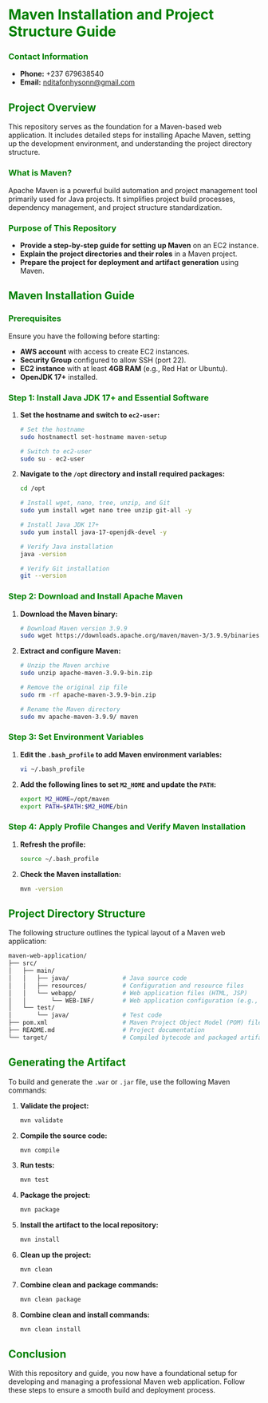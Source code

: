 # **<span style="color:green">Maven Installation and Project Structure Guide</span>**

### **<span style="color:green">Contact Information</span>**
- **Phone:** +237 679638540
- **Email:** [nditafonhysonn@gmail.com](mailto:nditafonhysonn@gmail.com)

## **<span style="color:green">Project Overview</span>**
This repository serves as the foundation for a Maven-based web application. It includes detailed steps for installing Apache Maven, setting up the development environment, and understanding the project directory structure.

### **<span style="color:green">What is Maven?</span>**
Apache Maven is a powerful build automation and project management tool primarily used for Java projects. It simplifies project build processes, dependency management, and project structure standardization.

### **<span style="color:green">Purpose of This Repository</span>**
- **Provide a step-by-step guide for setting up Maven** on an EC2 instance.
- **Explain the project directories and their roles** in a Maven project.
- **Prepare the project for deployment and artifact generation** using Maven.

## **<span style="color:green">Maven Installation Guide</span>**

### **<span style="color:green">Prerequisites</span>**
Ensure you have the following before starting:
- **AWS account** with access to create EC2 instances.
- **Security Group** configured to allow SSH (port 22).
- **EC2 instance** with at least **4GB RAM** (e.g., Red Hat or Ubuntu).
- **OpenJDK 17+** installed.

### **<span style="color:green">Step 1: Install Java JDK 17+ and Essential Software</span>**
1. **Set the hostname and switch to `ec2-user`:**
    ```bash
    # Set the hostname
    sudo hostnamectl set-hostname maven-setup

    # Switch to ec2-user
    sudo su - ec2-user
    ```

2. **Navigate to the `/opt` directory and install required packages:**
    ```bash
    cd /opt

    # Install wget, nano, tree, unzip, and Git
    sudo yum install wget nano tree unzip git-all -y

    # Install Java JDK 17+
    sudo yum install java-17-openjdk-devel -y

    # Verify Java installation
    java -version

    # Verify Git installation
    git --version
    ```

### **<span style="color:green">Step 2: Download and Install Apache Maven</span>**
1. **Download the Maven binary:**
    ```bash
    # Download Maven version 3.9.9
    sudo wget https://downloads.apache.org/maven/maven-3/3.9.9/binaries/apache-maven-3.9.9-bin.zip
    ```

2. **Extract and configure Maven:**
    ```bash
    # Unzip the Maven archive
    sudo unzip apache-maven-3.9.9-bin.zip

    # Remove the original zip file
    sudo rm -rf apache-maven-3.9.9-bin.zip

    # Rename the Maven directory
    sudo mv apache-maven-3.9.9/ maven
    ```

### **<span style="color:green">Step 3: Set Environment Variables</span>**
1. **Edit the `.bash_profile` to add Maven environment variables:**
    ```bash
    vi ~/.bash_profile
    ```

2. **Add the following lines to set `M2_HOME` and update the `PATH`:**
    ```bash
    export M2_HOME=/opt/maven
    export PATH=$PATH:$M2_HOME/bin
    ```

### **<span style="color:green">Step 4: Apply Profile Changes and Verify Maven Installation</span>**
1. **Refresh the profile:**
    ```bash
    source ~/.bash_profile
    ```

2. **Check the Maven installation:**
    ```bash
    mvn -version
    ```

## **<span style="color:green">Project Directory Structure</span>**
The following structure outlines the typical layout of a Maven web application:
```bash
maven-web-application/
├── src/
│   ├── main/
│   │   ├── java/               # Java source code
│   │   ├── resources/          # Configuration and resource files
│   │   └── webapp/             # Web application files (HTML, JSP)
│   │       └── WEB-INF/        # Web application configuration (e.g., web.xml)
│   └── test/
│       └── java/               # Test code
├── pom.xml                     # Maven Project Object Model (POM) file
├── README.md                   # Project documentation
└── target/                     # Compiled bytecode and packaged artifacts (generated by Maven)
```

## **<span style="color:green">Generating the Artifact</span>**

To build and generate the `.war` or `.jar` file, use the following Maven commands:

1. **Validate the project:**
    ```bash
    mvn validate
    ```

2. **Compile the source code:**
    ```bash
    mvn compile
    ```

3. **Run tests:**
    ```bash
    mvn test
    ```

4. **Package the project:**
    ```bash
    mvn package
    ```

5. **Install the artifact to the local repository:**
    ```bash
    mvn install
    ```

6. **Clean up the project:**
    ```bash
    mvn clean
    ```

7. **Combine clean and package commands:**
    ```bash
    mvn clean package
    ```

8. **Combine clean and install commands:**
    ```bash
    mvn clean install
    ```

## **<span style="color:green">Conclusion</span>**
With this repository and guide, you now have a foundational setup for developing and managing a professional Maven web application. Follow these steps to ensure a smooth build and deployment process.
